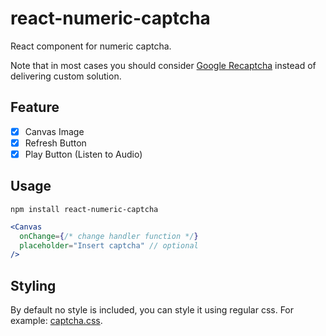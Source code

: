 # react-numeric-captcha

React component for numeric captcha.

Note that in most cases you should consider [Google Recaptcha](https://www.google.com/recaptcha/intro/v3.html) instead of delivering custom solution.

## Feature

- [x] Canvas Image
- [x] Refresh Button
- [x] Play Button (Listen to Audio)

## Usage

```
npm install react-numeric-captcha
```

```jsx
<Canvas
  onChange={/* change handler function */}
  placeholder="Insert captcha" // optional
/>
```

## Styling

By default no style is included, you can style it using regular css. For example: [captcha.css](https://raw.githubusercontent.com/sthobis/react-numeric-captcha/master/src/captcha.css).
